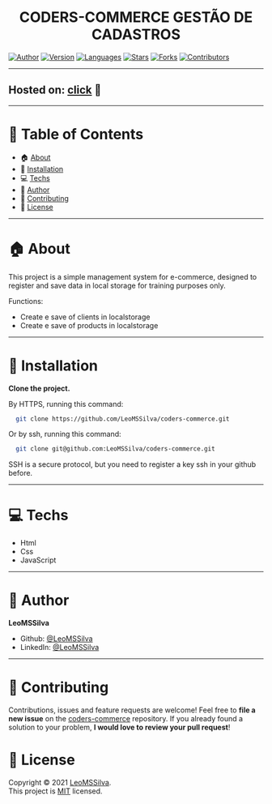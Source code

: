 <h1 align="center">CODERS-COMMERCE GESTÃO DE CADASTROS
	<br/>
</h1>

[![Author](https://img.shields.io/badge/author-LeoMSSilva-blue?style=flat-square)](https://github.com/LeoMSSilva)
[![Version](https://img.shields.io/badge/version-1.0.0-blue.svg?cacheSeconds=2592000)](https://github.com/LeoMSSilva)
[![Languages](https://img.shields.io/github/languages/count/LeoMSSilva/coders-commerce?color=blue&style=flat-square)](#)
[![Stars](https://img.shields.io/github/stars/LeoMSSilva/coders-commerce?color=blue&style=flat-square)](https://github.com/LeoMSSilva/coders-commerce/stargazers)
[![Forks](https://img.shields.io/github/forks/LeoMSSilva/coders-commerce?color=blue&style=flat-square)](https://github.com/LeoMSSilva/coders-commerce/network/members)
[![Contributors](https://img.shields.io/github/contributors/LeoMSSilva/coders-commerce?color=blue&style=flat-square)](https://github.com/LeoMSSilva/coders-commerce/graphs/contributors)

---

## Hosted on: [click](https://leomssilva-coders-commerce.netlify.app) :eyes:

---

# :pushpin: Table of Contents

- :house: [About](#house-about)
- :dart: [Installation](#dart-installation)
- :computer: [Techs](#computer-techs)
- :bust_in_silhouette: [Author](#bust_in_silhouette-author)
- :handshake: [Contributing](#handshake-contributing)
- :scroll: [License](#scroll-license)

---

# :house: About

This project is a simple management system for e-commerce, designed to register and save data in local storage for training purposes only.

Functions:
- Create e save of clients in localstorage
- Create e save of products in localstorage

---

# :dart: Installation

**Clone the project.**

By HTTPS, running this command:

```bash
  git clone https://github.com/LeoMSSilva/coders-commerce.git
```

Or by ssh, running this command:

```bash
  git clone git@github.com:LeoMSSilva/coders-commerce.git
```

SSH is a secure protocol, but you need to register a key ssh in your github before.

---

# :computer: Techs

- Html
- Css
- JavaScript

---

# :bust_in_silhouette: Author

**LeoMSSilva**

- Github: [@LeoMSSilva](https://github.com/LeoMSSilva)
- LinkedIn: [@LeoMSSilva](https://linkedin.com/in/LeoMSSilva)

---

# :handshake: Contributing

Contributions, issues and feature requests are welcome! Feel free to **file a new issue** on the [coders-commerce](https://github.com/LeoMSSilva/coders-commerce/issues) repository. If you already found a solution to your problem, **I would love to review your pull request**!

# :scroll: License

Copyright :copyright: 2021 [LeoMSSilva](https://github.com/LeoMSSilva).
<br/>
This project is [MIT](https://github.com/LeoMSSilva/coders-commerce/blob/main/LICENSE) licensed.

